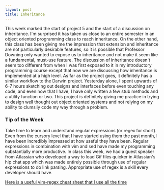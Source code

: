 ```yaml
---
layout: post
title: Inheritance
---
```


This week marked the start of project 5 and the start of a discussion on inheritance.
I'm surprised it has taken us close to an entire semester in an object oriented
programming class to reach inheritance. On the other hand, this class has been giving
me the impression that extension and inheritance are not particularly desirable features,
so it is possible that Professor Downing only wanted to expose us to inheritance and
not make it seem like a fundamental, must-use feature. The discussion of inheritance
doesn't seem too different from when I was first exposed to it in my introductory
programming course except that now we are discussing how inheritance is implemented
at a high level. As far as the project goes, it definitely has a similar workflow to
the Darwin project. Yesterday alone, I spent upwards of 6-7 hours sketching out designs
and interfaces before even touching any code, and even now that I have, I have only
written a few stub methods and a utility function or two. This project is definitely
giving me practice in trying to design well thought out object oriented systems and
not relying on my ability to clumsily code my way through a problem.

### Tip of the Week

Take time to learn and understand regular expressions (or regex for short).
Even from the cursory level that I have started using them the past month, I have
been incredibly impressed at how useful they have been. Regular expressions in
combination with vim and sed have made my programming substantially more productive.
In class this week, we had a guest speaker from Atlassian who developed a way to
load Gif files quicker in Atlassian's hip chat app which was made entirely possible
through use of regular expressions to do link parsing. Appropriate use of regex
is a skill every developer should have.

[Here is a useful vim-regex cheat sheet that I use all the time](http://vimregex.com)